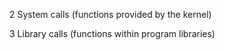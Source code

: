 2   System calls (functions provided by the kernel)

3   Library calls (functions within program libraries)
